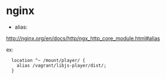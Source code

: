# nginx

- alias:

http://nginx.org/en/docs/http/ngx_http_core_module.html#alias

ex:

```
  location ^~ /mount/player/ {
    alias /vagrant/libjs-player/dist/;
  }
```

